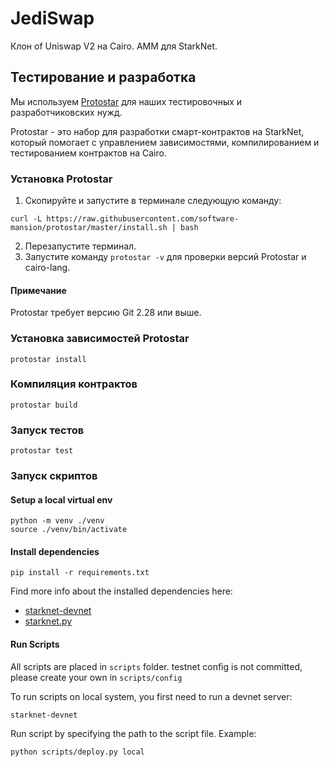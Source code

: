 # JediSwap

Клон of Uniswap V2 на Cairo. AMM для StarkNet.

## Тестирование и разработка

Мы используем [Protostar](https://docs.swmansion.com/protostar/) для наших тестировочных и разработчиковских нужд.

Protostar - это набор для разработки смарт-контрактов на StarkNet, который помогает с управлением зависимостями, компилированием и тестированием контрактов на Cairo. 

### Установка Protostar


1. Скопируйте и запустите в терминале следующую команду:
```
curl -L https://raw.githubusercontent.com/software-mansion/protostar/master/install.sh | bash
```
2. Перезапустите терминал.
3. Запустите команду `protostar -v` для проверки версий Protostar и cairo-lang.

#### Примечание 
Protostar требует версию Git 2.28 или выше.


### Установка зависимостей Protostar
```
protostar install
```

### Компиляция контрактов
```
protostar build
```

### Запуск тестов
```
protostar test
```

### Запуск скриптов


#### Setup a local virtual env

```
python -m venv ./venv
source ./venv/bin/activate
```

#### Install dependencies
```
pip install -r requirements.txt
```

Find more info about the installed dependencies here:
* [starknet-devnet](https://github.com/Shard-Labs/starknet-devnet)
* [starknet.py](https://github.com/software-mansion/starknet.py)


#### Run Scripts

All scripts are placed in ```scripts``` folder. testnet config is not committed, please create your own in ```scripts/config```

To run scripts on local system, you first need to run a devnet server:
```
starknet-devnet
```

Run script by specifying the path to the script file. Example:
```
python scripts/deploy.py local
```
